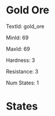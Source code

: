 # Gold Ore

TextId: gold_ore

MinId: 69

MaxId: 69

Hardness: 3

Resistance: 3


Num States: 1

# States
```

```
